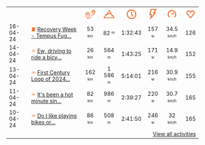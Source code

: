 <table>
    <tr>
        <th></th>
        <th></th>
        <th align="center"><img src="https://raw.githubusercontent.com/robiningelbrecht/strava-activities/master/public/distance.svg" width="30" alt="distance" title="distance"/></th>
        <th align="center"><img src="https://raw.githubusercontent.com/robiningelbrecht/strava-activities/master/public/elevation.svg" width="30" alt="elevation" title="elevation"/></th>
        <th align="center"><img src="https://raw.githubusercontent.com/robiningelbrecht/strava-activities/master/public/time.svg" width="30" alt="time" title="time"/></th>
        <th align="center"><img src="https://raw.githubusercontent.com/robiningelbrecht/strava-activities/master/public/average-watt.svg" width="30" alt="average watts" title="average watts"/></th>
        <th align="center"><img src="https://raw.githubusercontent.com/robiningelbrecht/strava-activities/master/public/average-speed.svg" width="30" alt="average speed" title="average speed"/></th>
        <th align="center"><img src="https://raw.githubusercontent.com/robiningelbrecht/strava-activities/master/public/heart-rate.svg" width="30" alt="average heart rate" title="average heart rate"/></th>
    </tr>
            <tr>
            <td>16-04-24</td>
            <td>
                                <img src="https://raw.githubusercontent.com/robiningelbrecht/strava-activities/master/public/activity-virtual-ride-zwift.svg" width="12" alt="Recovery Week - Tempus Fugit in Watopia" title="Recovery Week - Tempus Fugit in Watopia"/>
<a href="https://www.strava.com/activities/11195148436" title="Kcal: 834 | Gear: None ">Recovery Week - Tempus Fug...</a>
            </td>
            <td align="center">53 <sup><sub>km</sub></sup></td>
            <td align="center">82 <sup><sub>m</sub></sup></td>
            <td align="center">1:32:43</td>
            <td align="center">157 <sup><sub>w</sub></sup></td>
            <td align="center">34.5 <sup><sub>km/h</sub></sup></td>
            <td align="center">126</td>
        </tr>
            <tr>
            <td>14-04-24</td>
            <td>
                <img src="https://raw.githubusercontent.com/robiningelbrecht/strava-activities/master/public/activity-ride.svg" width="12" alt="Ew, driving to ride a bicycle. Exploring on the MTB" title="Ew, driving to ride a bicycle. Exploring on the MTB"/>
<a href="https://www.strava.com/activities/11183506090" title="Kcal: 1142 | Gear: None ">Ew, driving to ride a bicy...</a>
            </td>
            <td align="center">26 <sup><sub>km</sub></sup></td>
            <td align="center">564 <sup><sub>m</sub></sup></td>
            <td align="center">1:43:25</td>
            <td align="center">171 <sup><sub>w</sub></sup></td>
            <td align="center">14.9 <sup><sub>km/h</sub></sup></td>
            <td align="center">152</td>
        </tr>
            <tr>
            <td>13-04-24</td>
            <td>
                <img src="https://raw.githubusercontent.com/robiningelbrecht/strava-activities/master/public/activity-ride.svg" width="12" alt="First Century Loop of 2024, wee!" title="First Century Loop of 2024, wee!"/>
<a href="https://www.strava.com/activities/11175444599" title="Kcal: 4519 | Gear: None ">First Century Loop of 2024...</a>
            </td>
            <td align="center">162 <sup><sub>km</sub></sup></td>
            <td align="center">1 586 <sup><sub>m</sub></sup></td>
            <td align="center">5:14:01</td>
            <td align="center">216 <sup><sub>w</sub></sup></td>
            <td align="center">30.9 <sup><sub>km/h</sub></sup></td>
            <td align="center">155</td>
        </tr>
            <tr>
            <td>11-04-24</td>
            <td>
                <img src="https://raw.githubusercontent.com/robiningelbrecht/strava-activities/master/public/activity-ride.svg" width="12" alt="It&#039;s been a hot minute since I&#039;ve been down to the Big Hole" title="It&#039;s been a hot minute since I&#039;ve been down to the Big Hole"/>
<a href="https://www.strava.com/activities/11160169255" title="Kcal: 2333 | Gear: None ">It&#039;s been a hot minute sin...</a>
            </td>
            <td align="center">82 <sup><sub>km</sub></sup></td>
            <td align="center">986 <sup><sub>m</sub></sup></td>
            <td align="center">2:39:27</td>
            <td align="center">220 <sup><sub>w</sub></sup></td>
            <td align="center">30.7 <sup><sub>km/h</sub></sup></td>
            <td align="center">165</td>
        </tr>
            <tr>
            <td>10-04-24</td>
            <td>
                <img src="https://raw.githubusercontent.com/robiningelbrecht/strava-activities/master/public/activity-ride.svg" width="12" alt="Do I like playing bikes or playing dress up more? 🤷I dunno, spring jersey colors tho! woo!" title="Do I like playing bikes or playing dress up more? 🤷I dunno, spring jersey colors tho! woo!"/>
<a href="https://www.strava.com/activities/11152613555" title="Kcal: 2616 | Gear: None ">Do I like playing bikes or...</a>
            </td>
            <td align="center">86 <sup><sub>km</sub></sup></td>
            <td align="center">508 <sup><sub>m</sub></sup></td>
            <td align="center">2:41:50</td>
            <td align="center">246 <sup><sub>w</sub></sup></td>
            <td align="center">32 <sup><sub>km/h</sub></sup></td>
            <td align="center">165</td>
        </tr>
                <tr>
            <td colspan="8" align="right"><a href="https://github.com/robiningelbrecht/strava-activities#activities">View all activities</a></td>
        </tr>
    </table>
